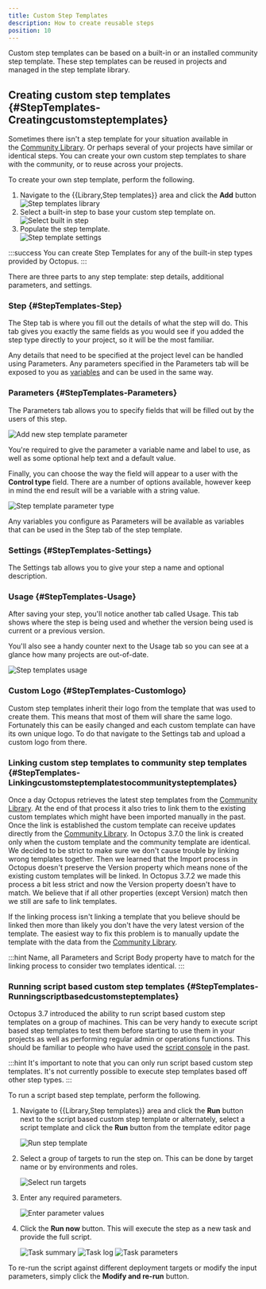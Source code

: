 ```yaml
---
title: Custom Step Templates
description: How to create reusable steps
position: 10
---
```


Custom step templates can be based on a built-in or an installed community step template. These step templates can be reused in projects and managed in the step template library.

## Creating custom step templates {#StepTemplates-Creatingcustomsteptemplates}

Sometimes there isn't a step template for your situation available in the [Community Library](https://library.octopusdeploy.com/). Or perhaps several of your projects have similar or identical steps. You can create your own custom step templates to share with the community, or to reuse across your projects.

To create your own step template, perform the following.

1. Navigate to the {{Library,Step templates}} area and click the **Add** button  
   ![Step templates library](step-templates-library.png "width=500")
2. Select a built-in step to base your custom step template on.  
   ![Select built in step](step-templates-select-builtin.png "width=500")
3. Populate the step template.   
   ![Step template settings](step-templates-settings.png "width=500")

:::success
You can create Step Templates for any of the built-in step types provided by Octopus.
:::

There are three parts to any step template: step details, additional parameters, and settings.

### Step {#StepTemplates-Step}

The Step tab is where you fill out the details of what the step will do. This tab gives you exactly the same fields as you would see if you added the step type directly to your project, so it will be the most familiar.

Any details that need to be specified at the project level can be handled using Parameters. Any parameters specified in the Parameters tab will be exposed to you as [variables](/docs/deployment-process/variables/index.md) and can be used in the same way.

### Parameters {#StepTemplates-Parameters}

The Parameters tab allows you to specify fields that will be filled out by the users of this step.

![Add new step template parameter](step-templates-new-parameter.png "width=500")

You're required to give the parameter a variable name and label to use, as well as some optional help text and a default value.

Finally, you can choose the way the field will appear to a user with the **Control type** field. There are a number of options available, however keep in mind the end result will be a variable with a string value.

![Step template parameter type](step-templates-parameter-type.png "width=500")

Any variables you configure as Parameters will be available as variables that can be used in the Step tab of the step template.

### Settings {#StepTemplates-Settings}

The Settings tab allows you to give your step a name and optional description.

### Usage {#StepTemplates-Usage}

After saving your step, you'll notice another tab called Usage. This tab shows where the step is being used and whether the version being used is current or a previous version.

You'll also see a handy counter next to the Usage tab so you can see at a glance how many projects are out-of-date.

![Step templates usage](step-templates-usage.png "width=500")

### Custom Logo {#StepTemplates-Customlogo}

Custom step templates inherit their logo from the template that was used to create them. This means that most of them will share the same logo. Fortunately this can be easily changed and each custom template can have its own unique logo. To do that navigate to the Settings tab and upload a custom logo from there.

### Linking custom step templates to community step templates {#StepTemplates-Linkingcustomsteptemplatestocommunitysteptemplates}

Once a day Octopus retrieves the latest step templates from the [Community Library](https://library.octopus.com/). At the end of that process it also tries to link them to the existing custom templates which might have been imported manually in the past. Once the link is established the custom template can receive updates directly from the [Community Library](https://library.octopus.com/). In Octopus 3.7.0 the link is created only when the custom template and the community template are identical. We decided to be strict to make sure we don't cause trouble by linking wrong templates together. Then we learned that the Import process in Octopus doesn't preserve the Version property which means none of the existing custom templates will be linked. In Octopus 3.7.2 we made this process a bit less strict and now the Version property doesn't have to match. We believe that if all other properties (except Version) match then we still are safe to link templates.

If the linking process isn't linking a template that you believe should be linked then more than likely you don't have the very latest version of the template. The easiest way to fix this problem is to manually update the template with the data from the [Community Library](https://library.octopus.com/).

:::hint
Name, all Parameters and Script Body property have to match for the linking process to consider two templates identical.
:::

### Running script based custom step templates {#StepTemplates-Runningscriptbasedcustomsteptemplates}

Octopus 3.7 introduced the ability to run script based custom step templates on a group of machines. This can be very handy to execute script based step templates to test them before starting to use them in your projects as well as performing regular admin or operations functions. This should be familiar to people who have used the [script console](https://octopus.com/docs/administration/script-console) in the past.

:::hint
It's important to note that you can only run script based custom step templates. It's not currently possible to execute step templates based off other step types.
:::

To run a script based step template, perform the following.

1. Navigate to {{Library,Step templates}} area and click the **Run** button next to the script based custom step template or alternately, select a script template and click the **Run** button from the template editor page

   ![Run step template](step-templates-run.png "width=500")

2. Select a group of targets to run the step on. This can be done by target name or by environments and roles.

   ![Select run targets](step-templates-run-targets.png "width=500")

3. Enter any required parameters.

   ![Enter parameter values](step-templates-run-parameters.png "width=500")

4. Click the **Run now** button. This will execute the step as a new task and provide the full script. 

   ![Task summary](step-templates-run-task-summary.png "width=500")
   ![Task log](step-templates-run-task-log.png "width=500")
   ![Task parameters](step-templates-run-task-parameters.png "width=500")

To re-run the script against different deployment targets or modify the input parameters, simply click the **Modify and re-run** button.
